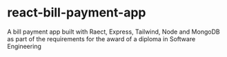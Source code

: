 # react-bill-payment-app
A bill payment app built with Raect, Express, Tailwind, Node and MongoDB as part of the requirements for the award of a diploma in Software Engineering
